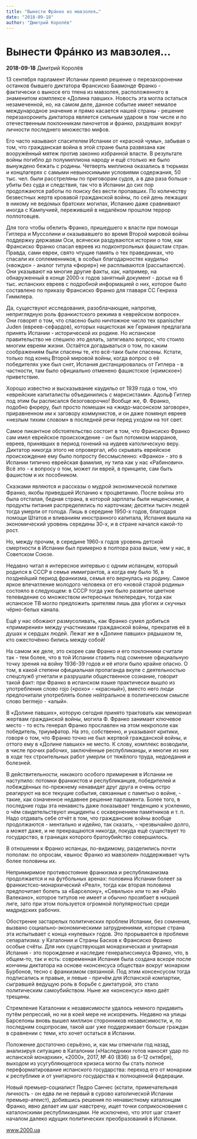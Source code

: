 ```yaml
---
title: "Вынести Фрáнко из мавзолея…"
date: "2018-09-18"
author: "Дмитрий Королёв"
---
```


# Вынести Фрáнко из мавзолея…

**2018-09-18** Дмитрий Королёв

13 сентября парламент Испании принял решение о перезахоронении останков бывшего диктатора Франсиско Баамонде Франко - фактически о выносе его тлена из мавзолея, расположенного в знаменитом комплексе «Долина павших». Новость эта могла остаться незамеченной, но, на самом деле, данное событие имеет немалое международное значение и прямо касается нашей страны - решение перезахоронить диктатора является сильным ударом в том числе и по отечественным поклонникам пиночетов и франко, раздувших вокруг личности последнего множество мифов.

Его часто называют спасителем Испании от «красной чумы», забывая о том, что гражданская война в этой стране была развязана как вооружённый мятеж против законно избранной власти. В результате войны погибло до полумиллиона народу и ещё столько же было вынуждено бежать с родины. Четверть миллиона оказались в тюрьмах и концлагерях с самыми невыносимыми условиями содержания, 50 тыс. чел. были расстреляны по приговорам судов, а в два раза больше - убиты без суда и следствия, так что в Испании до сих пор продолжаются работы по поиску без вести пропавших. По количеству безвестных жертв кровавой гражданской войны, по сей день лежащих в никому не ведомых братских могилах, Испанию даже сравнивают иногда с Кампучией, пережившей в недалёком прошлом террор полпотовцев.

Для того чтобы обелить Франко, пришедшего к власти при помощи Гитлера и Муссолини и оказывавшего во время Второй мировой войны поддержку державам Оси, всячески раздуваются истории о том, как Франсиско Франко спасал евреев из подконтрольных фашистам стран. Правда, сами евреи, свято чтущие память о тех праведниках, что спасали их соплеменников, в особых благодарностях каудильо («вождю» - аналог титула «фюрер») не расплываются (рассыпаются). Они указывают на многие другие факты, как, например, на обнаруженный в конце 2000-х годов занятный документ - досье на 6 тыс. испанских евреев с подробной информацией о них, которое было составлено по приказу Франсиско Франко для главаря СС Генриха Гиммлера.

Да, существуют исследования, разоблачающие, напротив, неприглядную роль франкистского режима в «еврейском вопросе». Они говорят о том, что спасено было ничтожное число тех spanischer Juden (евреев-сефардов), которых нацистская же Германия предлагала принять Испании - исторической их родине. Но испанское правительство не спешило это делать, затягивало вопрос, что стоило многим евреям жизни. Остаётся догадываться о том, по каким соображениям были спасены те, кто всё-таки были спасены. Кстати, только под конец Второй мировой войны, когда вопрос о её победителях уже был снят, Испания дистанцировалась от Гитлера - в частности, там было официально отменено фашистское («римское») приветствие.

Хорошо известно и высказывание каудильо от 1939 года о том, что «еврейские капиталисты объединились с марксистами». Адольф Гитлер под этим бы расписался безоговорочно! Вообще же, Ф. Франко, подобно фюреру, был просто помешан на «жидо-масонском заговоре», приравненном им к заговору коммунистов, и он даже помянул евреев «незлым тихим словом» в последней речи перед уходом на тот свет.

Самое пикантное обстоятельство состоит в том, что Франсиско Франко сам имел еврейское происхождение - он был потомком марранов, евреев, принявших в период гонений на иудеев католическую веру. Диктатор никогда этого не опровергал, ибо скрывать еврейское происхождение ему было попросту бессмысленно: «Франко» - это в Испании типично еврейская фамилия, ну типа как у нас «Рабинович». Всё это - к вопросу о том, может ли еврей, в принципе, сам быть фашистом и их пособником.

Сказками являются и рассказы о мудрой экономической политике Франко, якобы приведшей Испанию к процветанию. После войны это была отсталая, бедная страна, в которой зарплаты были нищенскими, а продукты питания распределялись по карточкам; десятки тысяч людей тогда умерли от голода. Лишь в середине 1950-х годов, благодаря помощи Штатов и вливаниям иностранного капитала, Испания вышла на экономический уровень середины 30-х, и в стране начался какой-то рост.

Но, между прочим, в середине 1960-х годов уровень детской смертности в Испании был примерно в полтора раза выше, чем у нас, в Советском Союзе.

Недавно читал я интересное интервью с одним испанцем, который родился в СССР в семье иммигрантов, а когда ему было 16, в позднейший период франкизма, семья его вернулась на родину. Самое яркое впечатление молодого человека от его «новой старой родины» состояло в следующем: в СССР тогда уже было развитое цветное телевидение со множеством интересных телепередач, тогда как испанское ТВ могло предложить зрителям лишь два убогих и скучных чёрно-белых канала.

Ещё у нас обожают размусоливать, как Франко сумел добиться «примирения» между участниками гражданской войны, прекратив её в душах и сердцах людей. Лежат же в «Долине павших» рядышком те, кто ожесточённо бились между собой!

На самом же деле, это скорее сам Франко и его поклонники считали так - тем более, что в той Испании ставить под сомнение официальную точку зрения на войну 1936-39 годов и её итоги было крайне опасно. О том, в какой степени официальная пропаганда вкупе с деятельностью спецслужб угнетали и разрушали общественное сознание, говорит такой факт: при Франко в испанском языке практически вышло из употребления слово rojo («рохо» - «красный»), вместо него люди предпочитали употреблять более нейтральное в политическом смысле слово bermejo - «алый».

В «Долине павших», которую сегодня принято трактовать как мемориал жертвам гражданской войны, могила Ф. Франко занимает ключевое место - то есть генерал Франко прославлен на этом некрополе как победитель, триумфатор. На это, собственно, и указывают критики, говоря о том, что Франко точно не был жертвой гражданской войны, и оттого ему в «Долине павших» не место. К слову, комплекс возводили, в числе прочих рабочих, заключённые республиканцы, и многие из них в ходе тех строительных работ умерли от тяжёлого труда, недоедания и болезней.

В действительности, никакого особого примирения в Испании не наступило: потомки франкистов и республиканцев, победителей и побеждённых по-прежнему ненавидят друг друга и очень остро реагируют на все текущие события, связанные с памятью о войне, - такие, как означенное недавнее решение парламента. Более того, в последние годы эта ненависть даже показывает тенденцию к усилению, о чём свидетельствуют инциденты с осквернением памятников и т. п. Надо отдавать себе отчёт в том, что гражданские войны вообще продолжаются - ментально и идейно, так сказать, - чрезвычайно долго, а может даже, и не прекращаются никогда, покуда ещё существует то государство, в границах которого братоубийство совершилось.

В отношении к Франко испанцы, по-видимому, разделились почти пополам: по опросам, «вынос Франко из мавзолея» поддерживает чуть более половины их.

Непримиримое противостояние франкизма и республиканизма продолжается и на футбольных аренах: половина Испании болеет за франкистско-монархический «Реал», тогда как вторая половина предпочитает болеть за «Барселону», «Севилью» или то же «Райо Валекано», которое титулов не имеет и обычно прозябает в низшей лиге, зато при этом пользуется огромной популярностью среди мадридских рабочих.

Обострение застарелых политических проблем Испании, без сомнения, вызвано социально-экономическими затруднениями, которые страна эта испытывает с конца «нулевых» годов. Это прорывается в проблеме сепаратизма: у Каталонии и Страны Басков к Франсиско Франко особые счёты. Для них существующая монархическая и унитарная Испания - это порождение и наследие генералиссимуса Франко, что, в общем-то, так и есть: современная Испания была создана вскоре после кончины диктатора на основе «консенсуса общества» вокруг монархии Бурбонов, тесно с франкизмом связанной. Под этим консенсусом тогда подписались и правые, и левые - причём для Испанской компартии, сыгравшей ведущую роль в борьбе с диктатурой, это стало политическим самоубийством. Ныне же «консенсус» явно даёт трещины.

Стремление Каталонии к независимости удалось немного придавить путём репрессий, но ни в коей мере не искоренить. Недавно на улицы Барселоны вновь вышел миллион сторонников независимости, и, по последним соцопросам, такой шаг уже поддерживает больше граждан в сравнении с теми, кто хочет остаться в Испании.

Положение достаточно серьёзно, и, как мы отмечали год назад, анализируя ситуацию в Каталонии («Наследники готов наносят удар по испанской монархии», «2000», 2017, № 40 (836) за 6-12 октября), выходом из усугубляющегося кризиса могло бы стать полное переформатирование испанского государства: переход его от монархии к республике и от унитарного государства к полноценной федерации.

Новый премьер-социалист Педро Санчес (кстати, примечательная личность - он едва ли не первый в сурово католической Испании премьер-атеист), добившись решения по ненавистному каталонцам Франко, явно делает им шаг навстречу, ищет точки соприкосновения с каталонскими республиканцами. Не исключено, что этот шаг станет началом далеко идущих политических преобразований в Испании.

www.2000.ua